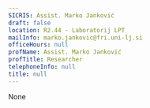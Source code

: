 ```yaml
---
SICRIS: Assist. Marko Janković
draft: false
location: R2.44 - Laboratorij LPT
mailInfo: marko.jankovic@fri.uni-lj.si
officeHours: null
profName: Assist. Marko Janković
profTitle: Researcher
telephoneInfo: null
title: null
---
```


None